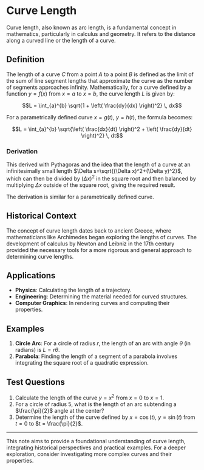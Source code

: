 # Curve Length

Curve length, also known as arc length, is a fundamental concept in mathematics, particularly in calculus and geometry. It refers to the distance along a curved line or the length of a curve.

## Definition

The length of a curve $C$ from a point $A$ to a point $B$ is defined as the limit of the sum of line segment lengths that approximate the curve as the number of segments approaches infinity. Mathematically, for a curve defined by a function $y = f(x)$ from $x = a$ to $x = b$, the curve length $L$ is given by:

$$L = \int_{a}^{b} \sqrt{1 + \left( \frac{dy}{dx} \right)^2} \, dx$$

For a parametrically defined curve $x = g(t)$, $y = h(t)$, the formula becomes:

$$L = \int_{a}^{b} \sqrt{\left( \frac{dx}{dt} \right)^2 + \left( \frac{dy}{dt} \right)^2} \, dt$$

### Derivation

This derived with Pythagoras and the idea that the length of a curve at an infinitesimally small length $\Delta s=\sqrt{(\Delta x)^2+(\Delta y)^2}$, which can then be divided by $(\Delta x)^2$ in the square root and then balanced by multiplying $\Delta x$ outside of the square root, giving the required result.

The derivation is similar for a parametrically defined curve.

## Historical Context

The concept of curve length dates back to ancient Greece, where mathematicians like Archimedes began exploring the lengths of curves. The development of calculus by Newton and Leibniz in the 17th century provided the necessary tools for a more rigorous and general approach to determining curve lengths.

## Applications

- **Physics**: Calculating the length of a trajectory.
- **Engineering**: Determining the material needed for curved structures.
- **Computer Graphics**: In rendering curves and computing their properties.

## Examples

1. **Circle Arc**: For a circle of radius $r$, the length of an arc with angle $\theta$ (in radians) is $L = r\theta$.
2. **Parabola**: Finding the length of a segment of a parabola involves integrating the square root of a quadratic expression.

## Test Questions

1. Calculate the length of the curve $y = x^2$ from $x = 0$ to $x = 1$.
2. For a circle of radius 5, what is the length of an arc subtending a $\frac{\pi}{2}$ angle at the center?
3. Determine the length of the curve defined by $x = \cos(t)$, $y = \sin(t)$ from $t = 0$ to $t = \frac{\pi}{2}$.

---

This note aims to provide a foundational understanding of curve length, integrating historical perspectives and practical examples. For a deeper exploration, consider investigating more complex curves and their properties.